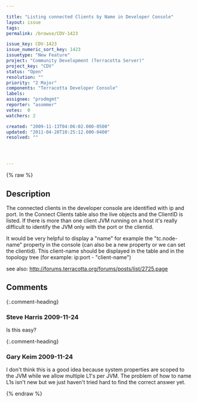 ```yaml
---

title: "Listing connected Clients by Name in Developer Console"
layout: issue
tags: 
permalink: /browse/CDV-1423

issue_key: CDV-1423
issue_numeric_sort_key: 1423
issuetype: "New Feature"
project: "Community Development (Terracotta Server)"
project_key: "CDV"
status: "Open"
resolution: ""
priority: "2 Major"
components: "Terracotta Developer Console"
labels: 
assignee: "prodmgmt"
reporter: "asommer"
votes:  0
watchers: 2

created: "2009-11-13T04:06:02.000-0500"
updated: "2011-04-28T10:25:12.000-0400"
resolved: ""




---
```


{% raw %}

## Description

<div markdown="1" class="description">

The connected clients in the developer console are identified with ip and port. In the Connect Clients table also the live objects and the ClientID is listed.
If there is more than one client JVM running on a host it's really difficult to identify the JVM only with the port or the clientid.

It would be very helpful to display a "name" for example the "tc.node-name" property in the console (can also be a new property or we can set the clientid).
This client-name should be displayed in the table and in the topology tree (for example: ip:port - "client-name")

see also: http://forums.terracotta.org/forums/posts/list/2725.page

</div>

## Comments


{:.comment-heading}
### **Steve Harris** <span class="date">2009-11-24</span>

<div markdown="1" class="comment">

Is this easy?

</div>


{:.comment-heading}
### **Gary Keim** <span class="date">2009-11-24</span>

<div markdown="1" class="comment">

I don't think this is a good idea because system properties are scoped to the JVM while we allow multiple L1's per JVM.  The problem of how to name L1s isn't new but we just haven't tried hard to find the correct answer yet.


</div>



{% endraw %}

